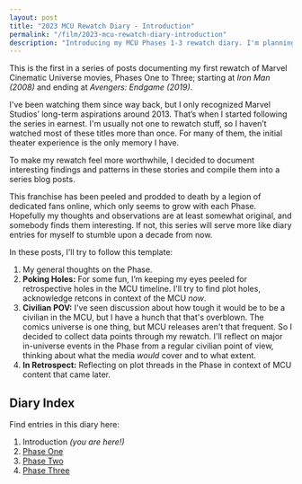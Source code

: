 ```yaml
---
layout: post
title: "2023 MCU Rewatch Diary - Introduction"
permalink: "/film/2023-mcu-rewatch-diary-introduction"
description: "Introducing my MCU Phases 1-3 rewatch diary. I'm planning to write down notes on specific aspects of these stories, outlined in this post."
---
```


This is the first in a series of posts documenting my first rewatch of  Marvel Cinematic Universe movies, Phases One to Three; starting at *Iron Man (2008)* and ending at *Avengers: Endgame (2019)*.

I've been watching them since way back, but I only recognized Marvel Studios’ long-term aspirations around 2013. That’s when I started following the series in earnest. I'm usually not one to rewatch stuff, so I haven’t watched most of these titles more than once. For many of them, the initial theater experience is the only memory I have.

<!--more-->

To make my rewatch feel more worthwhile, I decided to document interesting findings and patterns in these stories and compile them into a series blog posts.

This franchise has been peeled and prodded to death by a legion of dedicated fans online, which only seems to grow with each Phase. Hopefully my thoughts and observations are at least somewhat original, and somebody finds them interesting. If not, this series will serve more like diary entries for myself to stumble upon a decade from now.

In these posts, I'll try to follow this template:
1. My general thoughts on the Phase.
2. **Poking Holes:** For some fun, I’m keeping my eyes peeled for retrospective holes in the MCU timeline. I'll try to find plot holes, acknowledge retcons in context of the MCU *now*.
3. **Civilian POV:** I've seen discussion about how tough it would be to be a civilian in the MCU, but I have a hunch that that's overblown. The comics universe is one thing, but MCU releases aren't that frequent. So I decided to collect data points through my rewatch. I'll reflect on major in-universe events in the Phase from a regular civilian point of view, thinking about what the media *would* cover and to what extent.
4. **In Retrospect:** Reflecting on plot threads in the Phase in context of MCU content that came later.

## Diary Index

Find entries in this diary here:

1. Introduction *(you are here!)*
2. [Phase One](/film/2023-mcu-rewatch-diary-phase-one)
3. [Phase Two](/film/2023-mcu-rewatch-diary-phase-two)
4. [Phase Three](/film/2023-mcu-rewatch-diary-phase-three)